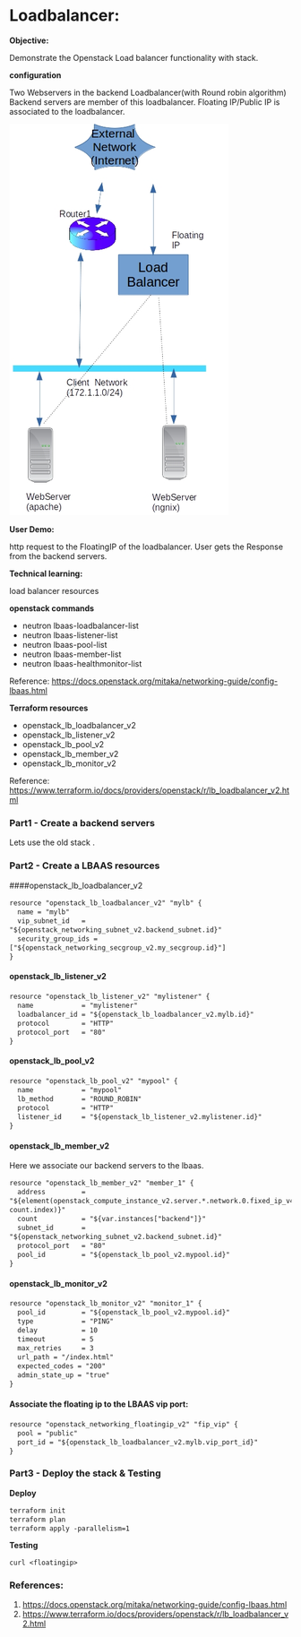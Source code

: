 # Loadbalancer:

**Objective:**

Demonstrate the Openstack Load balancer functionality with stack.

**configuration**

Two Webservers in the backend
Loadbalancer(with Round robin algorithm)
Backend servers are member of this loadbalancer.
Floating IP/Public IP is associated to the loadbalancer.

![Infrastructure Diagram](lbaas.jpg?raw=true) 


**User Demo:**

http request to the FloatingIP of the loadbalancer. User gets the Response from the backend servers.


**Technical learning:**

load balancer resources


**openstack commands**

- neutron lbaas-loadbalancer-list
- neutron lbaas-listener-list
- neutron lbaas-pool-list
- neutron lbaas-member-list
- neutron lbaas-healthmonitor-list

Reference:
https://docs.openstack.org/mitaka/networking-guide/config-lbaas.html


**Terraform resources**

- openstack_lb_loadbalancer_v2
- openstack_lb_listener_v2
- openstack_lb_pool_v2
- openstack_lb_member_v2
- openstack_lb_monitor_v2

Reference:
https://www.terraform.io/docs/providers/openstack/r/lb_loadbalancer_v2.html






### Part1 - Create a backend servers 

Lets use the old stack .


### Part2 - Create a LBAAS resources


####openstack_lb_loadbalancer_v2


```
resource "openstack_lb_loadbalancer_v2" "mylb" {
  name = "mylb"
  vip_subnet_id   = "${openstack_networking_subnet_v2.backend_subnet.id}"
  security_group_ids = ["${openstack_networking_secgroup_v2.my_secgroup.id}"]
}

```


#### openstack_lb_listener_v2


```
resource "openstack_lb_listener_v2" "mylistener" {
  name            = "mylistener"
  loadbalancer_id = "${openstack_lb_loadbalancer_v2.mylb.id}"
  protocol        = "HTTP"
  protocol_port   = "80"
}
```




#### openstack_lb_pool_v2


```
resource "openstack_lb_pool_v2" "mypool" {
  name            = "mypool"
  lb_method       = "ROUND_ROBIN"
  protocol        = "HTTP"
  listener_id     = "${openstack_lb_listener_v2.mylistener.id}"
}
```


#### openstack_lb_member_v2

Here we associate our backend servers to the lbaas.

```
resource "openstack_lb_member_v2" "member_1" {
  address         = "${element(openstack_compute_instance_v2.server.*.network.0.fixed_ip_v4, count.index)}"
  count           = "${var.instances["backend"]}"
  subnet_id       = "${openstack_networking_subnet_v2.backend_subnet.id}"
  protocol_port   = "80"
  pool_id         = "${openstack_lb_pool_v2.mypool.id}"
}
```

#### openstack_lb_monitor_v2



```
resource "openstack_lb_monitor_v2" "monitor_1" {
  pool_id         = "${openstack_lb_pool_v2.mypool.id}"
  type            = "PING"
  delay           = 10
  timeout         = 5
  max_retries     = 3
  url_path = "/index.html"
  expected_codes = "200"
  admin_state_up = "true"
}
```


#### Associate the floating ip to the LBAAS vip port:

```
resource "openstack_networking_floatingip_v2" "fip_vip" {
  pool = "public"
  port_id = "${openstack_lb_loadbalancer_v2.mylb.vip_port_id}"
}
```


### Part3 - Deploy the stack & Testing

**Deploy**

```
terraform init
terraform plan
terraform apply -parallelism=1
```

**Testing**

```
curl <floatingip>
```

### References:

1. https://docs.openstack.org/mitaka/networking-guide/config-lbaas.html
2. https://www.terraform.io/docs/providers/openstack/r/lb_loadbalancer_v2.html

